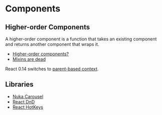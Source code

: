 # Components

## Higher-order Components

A higher-order component is a function that takes an existing component and returns another component that wraps it.

* [Higher-order components?](https://gist.github.com/sebmarkbage/ef0bf1f338a7182b6775)
* [Mixins are dead](https://medium.com/@dan_abramov/mixins-are-dead-long-live-higher-order-components-94a0d2f9e750)

React 0.14 switches to [parent-based context](https://github.com/facebook/react/pull/3615).

## Libraries

* [Nuka Carousel](http://kenwheeler.github.io/nuka-carousel)
* [React DnD](https://github.com/gaearon/react-dnd)
* [React HotKeys](https://github.com/Chrisui/react-hotkeys)